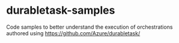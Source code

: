 # durabletask-samples
Code samples to better understand the execution of orchestrations authored using https://github.com/Azure/durabletask/
